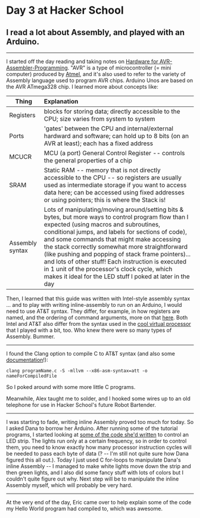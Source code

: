 # Day 3 at Hacker School
## I read a lot about Assembly, and played with an Arduino. 

-----

I started off the day reading and taking notes on [Hardware for AVR-Assembler-Programming](http://www.avr-asm-tutorial.net/avr_en/beginner/). "AVR" is a type of microcontroller (= mini computer) produced by [Atmel](http://www.atmel.com/products/microcontrollers/avr/), and it's also used to refer to the variety of Assembly language used to program AVR chips. Arduino Unos are based on the AVR ATmega328 chip. I learned more about concepts like:  

|Thing|Explanation|  
| ----- | :----- |  
|Registers|blocks for storing data; directly accessible to the CPU; size varies from system to system|    
|Ports|'gates' between the CPU and internal/external hardward and software; can hold up to 8 bits (on an AVR at least); each has a fixed address|  
|MCUCR|MCU (a port) General Control Register -- controls the general properties of a chip|  
|SRAM|Static RAM -- memory that is not directly accessible to the CPU -- so registers are usually used as intermediate storage if you want to access data here; can be accessed using fixed addresses or using pointers; this is where the Stack is!|  
|Assembly syntax|Lots of manipulating/moving around/setting bits & bytes, but more ways to control program flow than I expected (using macros and subroutines, conditional jumps, and labels for sections of code), and some commands that might make accessing the stack correctly somewhat more straightforward (like pushing and popping of stack frame pointers)... and lots of other stuff! Each instruction is executed in 1 unit of the processor's clock cycle, which makes it ideal for the LED stuff I poked at later in the day|

Then, I learned that this guide was written with Intel-style assembly syntax ... and to play with writing inline-assembly to run on an Arduino, I would need to use AT&T syntax. They differ, for example, in how registers are named, and the ordering of command arguments, more on that [here](http://www.delorie.com/djgpp/doc/brennan/brennan_att_inline_djgpp.html). Both Intel and AT&T also differ from the syntax used in the [cool virtual processor](http://ivanzuzak.info/FRISCjs/webapp/) that I played with a bit, too. Who knew there were so many types of Assembly. Bummer.

--------------

I found the Clang option to compile C to AT&T syntax (and also some [documentation](http://llvm.org/docs/CommandGuide/llc.html)!):

```
clang programName.c -S -mllvm --x86-asm-syntax=att -o nameForCompiledFile
```
So I poked around with some more little C programs.

Meanwhile, Alex taught me to solder, and I hooked some wires up to an old telephone for use in Hacker School's future Robot Bartender.

--------------

I was starting to fade, writing inline Assembly proved too much for today. So I asked Dana to borrow her Arduino. After running some of the tutorial programs, I started looking at [some of the code she'd written](https://github.com/danasf/simplepixel/blob/master/simple.ino) to control an LED strip.  The lights run only at a certain frequency, so in order to control them, you need to know exactly how many processor instruction cycles will be needed to pass each byte of data (? -- I'm still not quite sure how Dana figured this all out.). Today I just used C for-loops to manipulate Dana's inline Assembly -- I managed to make white lights move down the strip and then green lights, and I also did some fancy stuff with lots of colors but I couldn't quite figure out why. Next step will be to manipulate the inline Assembly myself, which will probably be very hard. 

--------------   

At the very end of the day, Eric came over to help explain some of the code my Hello World program had compiled to, which was awesome.
  

